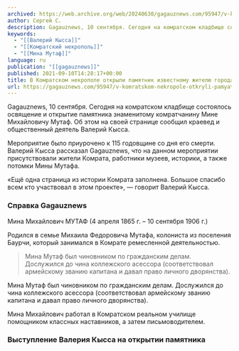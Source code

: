```yaml
---
archived: https://web.archive.org/web/20240630/gagauznews.com/95947/v-komratskom-nekropole-otkryli-pamyatnik-izvestnomu-zhitelyu-goroda-mine-mutafu.html
author: Сергей С.
description: Gagauznews, 10 сентября. Сегодня на комратском кладбище состоялось освящение и открытие памятника знаменитому комратчанину Мине Михайловичу Мутаф. Об этом на своей странице сообщил краевед и общественный деятель Валерий Кысса. Мероприятие было приурочено к 115 годовщине со дня его смерти. Валерий Кысса рассказал Gagauznews, что на данном мероприятии присутствовали жители Комрата, работники музеев, историки, а также потомки Мины Мутафа. «Ещё одна страница из истории Комрата заполнена. Большое спасибо всем кто участвовал в этом проекте», — говорит Валерий Кысса. Справка Gagauznews Мина Михайлович МУТАФ (4 апреля 1865 г. – 10 сентября 1906 г.) Родился в семье Михаила Федоровича Мутафа, колониста из поселения […]
keywords:
  - "[[Валерий Кысса]]"
  - "[[Комратский некрополь]]"
  - "[[Мина Мутаф]]"
language: ru
publication: "[[gagauznews]]"
published: 2021-09-10T14:28:17+00:00
title: В Комратском некрополе открыли памятник известному жителю города Мине Мутафу
url: https://gagauznews.com/95947/v-komratskom-nekropole-otkryli-pamyatnik-izvestnomu-zhitelyu-goroda-mine-mutafu.html
---
```


Gagauznews, 10 сентября. Сегодня на комратском кладбище состоялось освящение и открытие памятника знаменитому комратчанину Мине Михайловичу Мутаф. Об этом на своей странице сообщил краевед и общественный деятель Валерий Кысса.

Мероприятие было приурочено к 115 годовщине со дня его смерти. Валерий Кысса рассказал Gagauznews, что на данном мероприятии присутствовали жители Комрата, работники музеев, историки, а также потомки Мины Мутафа.

«Ещё одна страница из истории Комрата заполнена. Большое спасибо всем кто участвовал в этом проекте», — говорит Валерий Кысса.

### Справка Gagauznews

Мина Михайлович МУТАФ (4 апреля 1865 г. – 10 сентября 1906 г.)

Родился в семье Михаила Федоровича Мутафа, колониста из поселения Баурчи, который занимался в Комрате ремесленной деятельностью.

> Мина Мутаф был чиновником по гражданским делам. Дослужился до чина коллежского асессора (соответствовал армейскому званию капитана и давал право личного дворянства).

Мина Мутаф был чиновником по гражданским делам. Дослужился до чина коллежского асессора (соответствовал армейскому званию капитана и давал право личного дворянства).

Мина Михайлович работал в Комратском реальном училище помощником классных наставников, а затем письмоводителем.

### Выступление Валерия Кысса на открытии памятника